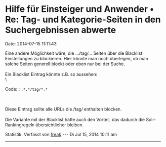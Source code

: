 Hilfe für Einsteiger und Anwender • Re: Tag- und Kategorie-Seiten in den Suchergebnissen abwerte
================================================================================================

Date: 2014-07-15 11:11:43

Eine andere Möglichkeit wäre, die \.../tag/\... Seiten über die
Blacklist Einstellungen zu blockieren. Hier könnte man noch überlegen,
ob man solche Seiten generell blockt oder eben nur bei der Suche.\
\
Ein Blacklist Eintrag könnte z.B. so aussehen:\
\

Code: 
:   `.*.*/tag/*.*`

\
\
Diese Eintrag sollte alle URLs die /tag/ enthalten blocken.\
\
Die Variante mit der Blacklist hätte auch den Vorteil, das dadurch die
Solr-Rankingregeln übersichtlicher bleiben.

Statistik: Verfasst von
[freak](http://forum.yacy-websuche.de/memberlist.php?mode=viewprofile&u=9007)
--- Di Jul 15, 2014 10:11 am

------------------------------------------------------------------------
